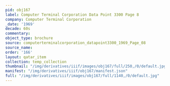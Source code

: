 ```yaml
---
pid: obj167
label: Computer Terminal Corporation Data Point 3300 Page 8
company: Computer Terminal Corporation
_date: '1969'
decade: 60s
commentary:
object_type: brochure
source: computerterminalcorporation_datapoint3300_1969_Page_08
source_name:
order: '166'
layout: qatar_item
collection: temp_collection
thumbnail: "/img/derivatives/iiif/images/obj167/full/250,/0/default.jpg"
manifest: "/img/derivatives/iiif/obj167/manifest.json"
full: "/img/derivatives/iiif/images/obj167/full/1140,/0/default.jpg"
---
```


